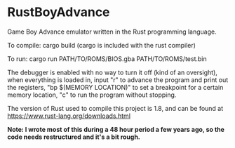 # RustBoyAdvance
Game Boy Advance emulator written in the Rust programming language.

To compile:
	cargo build (cargo is included with the rust compiler)

To run:
	cargo run PATH/TO/ROMS/BIOS.gba PATH/TO/ROMS/test.bin

The debugger is enabled with no way to turn it off (kind of an oversight),
when everything is loaded in, input "r" to advance the program and print out the registers,
"bp $(MEMORY LOCATION)" to set a breakpoint for a certain memory location,
"c" to run the program without stopping.

The version of Rust used to compile this project is 1.8, and can be found at https://www.rust-lang.org/downloads.html

**Note: I wrote most of this during a 48 hour period a few years ago, so the code needs restructured and it's a bit rough.**
